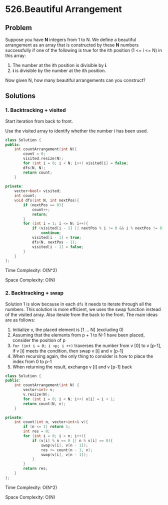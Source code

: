 # 526.Beautiful Arrangement

## Problem

Suppose you have **N** integers from 1 to N. We define a beautiful arrangement as an array that is constructed by these **N** numbers successfully if one of the following is true for the ith position (1 <= i <= N) in this array:

1. The number at the ith position is divisible by **i**.
2. **i** is divisible by the number at the ith position.

Now given N, how many beautiful arrangements can you construct?

## Solutions

### 1. Backtracking + visited

Start iteration from back to front.

Use the visited array to identify whether the number i has been used.

```c++
class Solution {
public:
    int countArrangement(int N){
        count = 0;
        visited.resize(N);
        for (int i = 0; i < N; i++) visited[i] = false;
        dfs(N, N);
        return count;
    }
    
private:
    vector<bool> visited;
    int count;
    void dfs(int N, int nextPos){
        if (nextPos == 0){
            count++;
            return;
        }
        for (int i = 1; i <= N; i++){
            if (visited[i - 1] || nextPos % i != 0 && i % nextPos != 0)
                continue;
            visited[i - 1] = true;
            dfs(N, nextPos - 1);
            visited[i - 1] = false;
        }
    } 
};
```

Time Complexity: O(N^2)

Space Complexity: O(N)

### 2. Backtracking + swap

Solution 1 is slow because in each `dfs` it needs to iterate through all the numbers. This solution is more efficient, we uses the swap function instead of the visited array. Also iterate from the back to the front.  The main ideas are as follows:

1. Initialize v, the placed element is [1 ... N] (excluding 0)
2. Assuming that the elements from p + 1 to N-1 have been placed, consider the position of p
3. `for (int i = 0; i <p; i ++)` traverses the number from v [0] to v [p-1], if v [i] meets the condition, then swap v [i] and v [p-1] 
4. When recursing again, the only thing to consider is how to place the index from 0 to p-1
5. When returning the result, exchange v [i] and v [p-1] back

```c++
class Solution {
public:
    int countArrangement(int N) {
        vector<int> v;
        v.resize(N);
        for (int i = 0; i < N; i++) v[i] = i + 1;
        return count(N, v);
    }

private:
    int count(int n, vector<int>& v){
        if (n <= 1) return 1;
        int res = 0;
        for (int i = 0; i < n; i++){
            if (v[i] % n == 0 || n % v[i] == 0){
                swap(v[i], v[n - 1]);
                res += count(n - 1, v);
                swap(v[i], v[n - 1]);
            }
        }
        return res;
    }
};
```

Time Complexity: O(N^2)

Space Complexity: O(N)
